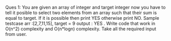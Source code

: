 Ques 1: You are given an array of integer and target integer now you have to tell it posible to select two elements from an array such that their sum is equal to target. 
If it is possible then print YES otherwise print NO. Sample testcase arr :[2,7,11,15], target = 9 output : YES . Write code that work in O(n^2) complexity and O(n*logn) complexity.
Take all the required input from user.
